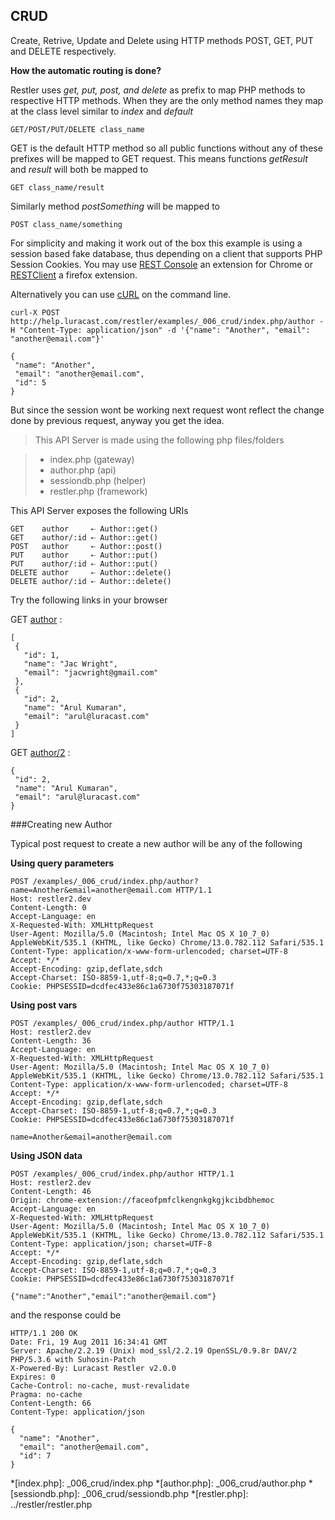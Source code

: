CRUD
----

Create, Retrive, Update and Delete using 
HTTP methods POST, GET, PUT and DELETE respectively. 

**How the automatic routing is done?**

Restler uses *get, put, post, and delete* as prefix to map PHP methods to 
respective HTTP methods. When they are the only method names they map at
the class level similar to *index* and *default*

	GET/POST/PUT/DELETE class_name


GET is the default HTTP method so all public functions without any of 
these prefixes will be mapped to GET request. This means functions 
*getResult* and *result* will both be mapped to

	GET class_name/result

Similarly method *postSomething* will be mapped to 

	POST class_name/something

For simplicity and making it work out of the box this example is using
a session based fake database, thus depending on a client that
supports PHP Session Cookies. You may use 
[REST Console](https://chrome.google.com/webstore/detail/faceofpmfclkengnkgkgjkcibdbhemoc#)
an extension for Chrome or 
[RESTClient](https://addons.mozilla.org/en-US/firefox/addon/restclient/) 
a firefox extension. 

Alternatively you can use [cURL](http://en.wikipedia.org/wiki/CURL) on the command line. 

	curl-X POST http://help.luracast.com/restler/examples/_006_crud/index.php/author -H "Content-Type: application/json" -d '{"name": "Another", "email": "another@email.com"}'
	
	{
     "name": "Another",
     "email": "another@email.com",
     "id": 5
	}

But since the session wont be working next request wont reflect the 
change done by previous request, anyway you get the idea.
> This API Server is made using the following php files/folders

> * index.php      (gateway)
> * author.php      (api)
> * sessiondb.php      (helper)
> * restler.php      (framework)

This API Server exposes the following URIs

	GET    author     ⇠ Author::get()
	GET    author/:id ⇠ Author::get()
	POST   author     ⇠ Author::post()
	PUT    author     ⇠ Author::put()
	PUT    author/:id ⇠ Author::put()
	DELETE author     ⇠ Author::delete()
	DELETE author/:id ⇠ Author::delete()


Try the following links in your browser

GET [author](index.php/author)
:	
~~~~~~~~~~~~~~~~~~~~~~~~~~~~~~~~
[
 {
   "id": 1,
   "name": "Jac Wright",
   "email": "jacwright@gmail.com"
 },
 {
   "id": 2,
   "name": "Arul Kumaran",
   "email": "arul@luracast.com"
 }
]
~~~~~~~~~~~~~~~~~~~~~~~~~~~~~~~~

GET [author/2](index.php/author/2)
:	
~~~~~~~~~~~~~~~~~~~~~~~~~~~~~~~~
{
 "id": 2,
 "name": "Arul Kumaran",
 "email": "arul@luracast.com"
}
~~~~~~~~~~~~~~~~~~~~~~~~~~~~~~~~


###Creating new Author

Typical post request to create a new author will be any of the following


**Using query parameters**

	POST /examples/_006_crud/index.php/author?name=Another&email=another@email.com HTTP/1.1
	Host: restler2.dev
	Content-Length: 0
	Accept-Language: en
	X-Requested-With: XMLHttpRequest
	User-Agent: Mozilla/5.0 (Macintosh; Intel Mac OS X 10_7_0) AppleWebKit/535.1 (KHTML, like Gecko) Chrome/13.0.782.112 Safari/535.1
	Content-Type: application/x-www-form-urlencoded; charset=UTF-8
	Accept: */*
	Accept-Encoding: gzip,deflate,sdch
	Accept-Charset: ISO-8859-1,utf-8;q=0.7,*;q=0.3
	Cookie: PHPSESSID=dcdfec433e86c1a6730f75303187071f

**Using post vars**

	POST /examples/_006_crud/index.php/author HTTP/1.1
	Host: restler2.dev
	Content-Length: 36
	Accept-Language: en
	X-Requested-With: XMLHttpRequest
	User-Agent: Mozilla/5.0 (Macintosh; Intel Mac OS X 10_7_0) AppleWebKit/535.1 (KHTML, like Gecko) Chrome/13.0.782.112 Safari/535.1
	Content-Type: application/x-www-form-urlencoded; charset=UTF-8
	Accept: */*
	Accept-Encoding: gzip,deflate,sdch
	Accept-Charset: ISO-8859-1,utf-8;q=0.7,*;q=0.3
	Cookie: PHPSESSID=dcdfec433e86c1a6730f75303187071f

	name=Another&email=another@email.com

**Using JSON data**

	POST /examples/_006_crud/index.php/author HTTP/1.1
	Host: restler2.dev
	Content-Length: 46
	Origin: chrome-extension://faceofpmfclkengnkgkgjkcibdbhemoc
	Accept-Language: en
	X-Requested-With: XMLHttpRequest
	User-Agent: Mozilla/5.0 (Macintosh; Intel Mac OS X 10_7_0) AppleWebKit/535.1 (KHTML, like Gecko) Chrome/13.0.782.112 Safari/535.1
	Content-Type: application/json; charset=UTF-8
	Accept: */*
	Accept-Encoding: gzip,deflate,sdch
	Accept-Charset: ISO-8859-1,utf-8;q=0.7,*;q=0.3
	Cookie: PHPSESSID=dcdfec433e86c1a6730f75303187071f
	
	{"name":"Another","email":"another@email.com"}
	

and the response could be

	HTTP/1.1 200 OK
	Date: Fri, 19 Aug 2011 16:34:41 GMT
	Server: Apache/2.2.19 (Unix) mod_ssl/2.2.19 OpenSSL/0.9.8r DAV/2 PHP/5.3.6 with Suhosin-Patch
	X-Powered-By: Luracast Restler v2.0.0
	Expires: 0
	Cache-Control: no-cache, must-revalidate
	Pragma: no-cache
	Content-Length: 66
	Content-Type: application/json
	
	{
	  "name": "Another",
	  "email": "another@email.com",
	  "id": 7
	}

*[index.php]: _006_crud/index.php
*[author.php]: _006_crud/author.php
*[sessiondb.php]: _006_crud/sessiondb.php
*[restler.php]: ../restler/restler.php
